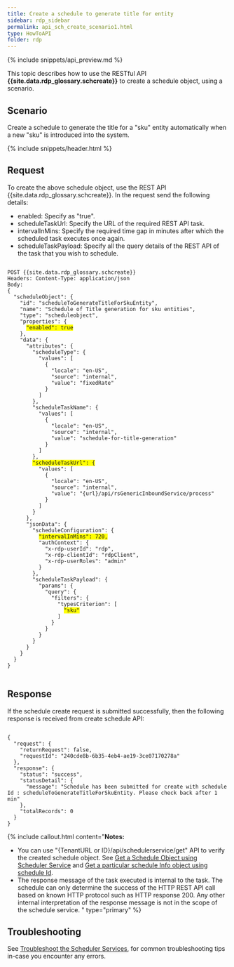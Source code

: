 ```yaml
---
title: Create a schedule to generate title for entity 
sidebar: rdp_sidebar
permalink: api_sch_create_scenario1.html
type: HowToAPI
folder: rdp
---
```


{% include snippets/api_preview.md %}

This topic describes how to use the RESTful API **{{site.data.rdp_glossary.schcreate}}** to create a schedule object, using a scenario.

## Scenario

Create a schedule to generate the title for a "sku" entity automatically when a new "sku" is introduced into the system.

{% include snippets/header.html %}

## Request

To create the above schedule object, use the REST API {{site.data.rdp_glossary.schcreate}}. In the request send the following details:

* enabled: Specify as "true".
* scheduleTaskUrl: Specify the URL of the required REST API task.
* intervalInMins: Specify the required time gap in minutes after which the scheduled task executes once again.
* scheduleTaskPayload: Specify all the query details of the REST API of the task that you wish to schedule.

<pre>
<code>
POST {{site.data.rdp_glossary.schcreate}}
Headers: Content-Type: application/json
Body:
{
  "scheduleObject": {
    "id": "scheduleToGenerateTitleForSkuEntity",
    "name": "Schedule of Title generation for sku entities",
    "type": "scheduleobject",
    "properties": {
      <span style="background-color: #FFFF00">"enabled": true</span>
    },
    "data": {
      "attributes": {
        "scheduleType": {
          "values": [
            {
              "locale": "en-US",
              "source": "internal",
              "value": "fixedRate"
            }
          ]
        },
        "scheduleTaskName": {
          "values": [
            {
              "locale": "en-US",
              "source": "internal",
              "value": "schedule-for-title-generation"
            }
          ]
        },
        <span style="background-color: #FFFF00">"scheduleTaskUrl": {</span>
          "values": [
            {
              "locale": "en-US",
              "source": "internal",
              "value": "{url}/api/rsGenericInboundService/process"
            }
          ]
        }
      },
      "jsonData": {
        "scheduleConfiguration": {
          <span style="background-color: #FFFF00">"intervalInMins": 720,</span>
          "authContext": {
            "x-rdp-userId": "rdp",
            "x-rdp-clientId": "rdpClient",
            "x-rdp-userRoles": "admin"
          }
        },
        "scheduleTaskPayload": {
          "params": {
            "query": {
              "filters": {
                "typesCriterion": [
                  <span style="background-color: #FFFF00">"sku"</span>
                ]
              }
            }
          }
        }
      }
    }
  }
}
</code>
</pre> 

## Response

If the schedule create request is submitted successfully, then the following response is received from create schedule API:

<pre><code>
{
  "request": {
    "returnRequest": false,
    "requestId": "240cde8b-6b35-4eb4-ae19-3ce07170278a"
  },
  "response": {
    "status": "success",
    "statusDetail": {
      "message": "Schedule has been submitted for create with schedule Id : scheduleToGenerateTitleForSkuEntity. Please check back after 1 min"
    },
    "totalRecords": 0
  }
}
</code></pre>

{% include callout.html content="**Notes:** <br/>
* You can use \"{TenantURL or ID}/api/schedulerservice/get\" API to verify the created schedule object. See [Get a Schedule Object using Scheduler Service](api_sch_get.html) and [Get a particular schedule Info object using schedule Id](api_sch_get_scenario10.html).
* The response message of the task executed is internal to the task. The schedule can only determine the success of the HTTP REST API call based on known HTTP protocol such as HTTP response 200. Any other internal interpretation of the response message is not in the scope of the schedule service.
" type="primary" %}

## Troubleshooting
See [Troubleshoot the Scheduler Services](api_troubleshoot_sch.html), for common troubleshooting tips in-case you encounter any errors.